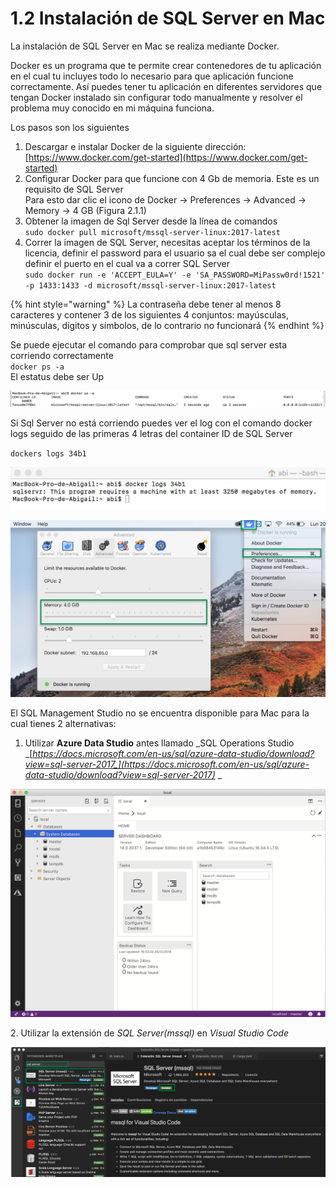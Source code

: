 # 1.2 Instalación de SQL Server en Mac

La instalación de SQL Server en Mac se realiza mediante Docker.&#x20;

Docker es un programa que te permite crear contenedores de tu aplicación en el cual tu incluyes todo lo necesario para que aplicación funcione correctamente. Así puedes tener tu aplicación en diferentes servidores que tengan Docker instalado sin configurar todo manualmente y resolver el problema muy conocido en mi máquina funciona.

Los pasos son los siguientes

1. Descargar e instalar Docker de la siguiente dirección: [https://www.docker.com/get-started](https://www.docker.com/get-started)
2. Configurar Docker para que funcione con 4 Gb de memoria. Este es un requisito de SQL Server\
   Para esto dar clic el icono de Docker -> Preferences -> Advanced -> Memory -> 4 GB (Figura 2.1.1)
3. Obtener la imagen de Sql Server desde  la línea de comandos\
   `sudo docker pull microsoft/mssql-server-linux:2017-latest`
4. Correr la imagen de SQL Server, necesitas aceptar los términos de la licencia, definir el password para el usuario sa el cual debe ser complejo definir el puerto en el cual va a correr SQL Server\
   `sudo docker run -e 'ACCEPT_EULA=Y' -e 'SA_PASSWORD=MiPassw0rd!1521' -p 1433:1433 -d microsoft/mssql-server-linux:2017-latest`

{% hint style="warning" %}
La contraseña debe tener al menos 8 caracteres y contener  3 de los siguientes 4 conjuntos: mayúsculas, minúsculas, dígitos y símbolos, de lo contrario no funcionará
{% endhint %}

Se puede ejecutar el comando para comprobar que sql server esta corriendo correctamente\
`docker ps -a`\
El estatus debe ser Up&#x20;

![](../.gitbook/assets/docker-ps.png)

Si Sql Server no está corriendo puedes ver el log con el comando docker logs seguido de las primeras 4 letras del container ID de SQL Server

`dockers logs 34b1`

![](../.gitbook/assets/error.png)

![Figura 2.1.1 Configurar Docker para trabajar con 4GB de RAM](<../.gitbook/assets/docker (1).png>)

El SQL Management Studio no se encuentra disponible para Mac para la cual tienes 2 alternativas:&#x20;

1. Utilizar **Azure Data Studio** antes llamado _SQL Operations Studio _[_https://docs.microsoft.com/en-us/sql/azure-data-studio/download?view=sql-server-2017_](https://docs.microsoft.com/en-us/sql/azure-data-studio/download?view=sql-server-2017)_ _

![](<../.gitbook/assets/image (63).png>)

&#x20;2\. Utilizar la extensión de _SQL Server(mssql)_ en _Visual Studio Code_

![Figura 2.1.3 Obtener la extensión de SQL Server para Visual Studio Code](../.gitbook/assets/extensionSql.png)
